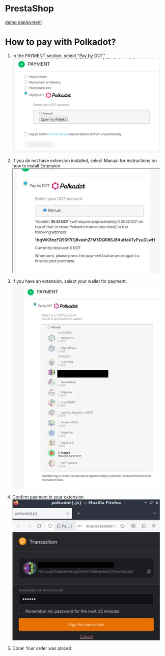 # PrestaShop

[demo deployment](https://prestashop.zymologia.fi)

# How to pay with Polkadot?

1. In the PAYMENT section, select "Pay by DOT"
![select pay by DOT](./assets/prestashop/05%20PAY%20select%20pay%20by%20dot.jpg)

2. If you do not have extension installed, select Manual for instructions on how to install Extension
![manual payment](./assets/prestashop/06%20PAY%20manual%20payment%20if%20you%20don't%20have%20an%20extension.jpg)

3. If you have an extension, select your wallet for payment.
![select wallet](./assets/prestashop/07%20PAY%20payment%20with%20an%20extension.jpg)

4. Confirm payment in your extension
![select wallet](./assets/prestashop/08%20PAY%20confirm%20payment%20in%20extension.jpg)

5. Done! Your order was placed! 
